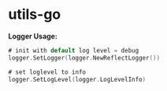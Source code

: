 # utils-go

**Logger Usage:**

```go
# init with default log level = debug
logger.SetLogger(logger.NewReflectLogger())

# set loglevel to info
logger.SetLogLevel(logger.LogLevelInfo)
```